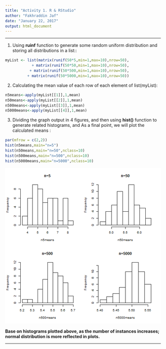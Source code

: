 ```yaml
---
title: "Activity 1. R & RStudio"
author: "Fakhraddin Jaf"
date: "January 22, 2017"
output: html_document
---
```

----------------------

1. Using __ruinf__  function to generate some random uniform distribution and storing all distributions in a list::


```r
myList <- list(matrix(runif(50*5,min=1,max=10),nrow=50), 
            + matrix(runif(50*50,min=1,max=10),nrow=50), 
           + matrix(runif(50*500,min=1,max=10),nrow=50), 
          + matrix(runif(50*5000,min=1,max=10),nrow=50))
```


2. Calculating the mean value of each row of each element of list(myList):

```r
n5means<-apply(myList[[1]],1,mean)
n50means<-apply(myList[[2]],1,mean)
n500means<-apply(myList[[3]],1,mean)
n5000means<-apply(myList[[4]],1,mean)
```

3. Dividing the graph output in 4 figures, and then using __hist()__ function to generate related histograms, and As a final point, we will plot the calculated means :

```r
par(mfrow = c(2,2))
hist(n5means,main="n=5")
hist(n50means,main="n=50",nclass=10)
hist(n500means,main="n=500",nclass=10)
hist(n5000means,main="n=5000",nclass=10)
```

![plot of chunk unnamed-chunk-3](figure/unnamed-chunk-3-1.png)

__Base on histograms plotted above, as the number of instances increases; normal distribution is more reflected in plots.__

------

